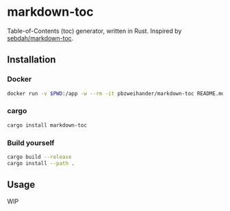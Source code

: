 # markdown-toc

Table-of-Contents (toc) generator, written in Rust. Inspired by [sebdah/markdown-toc](https://github.com/sebdah/markdown-toc).

## Installation

### Docker

```bash
docker run -v $PWD:/app -w --rm -it pbzweihander/markdown-toc README.md
```

### cargo

```bash
cargo install markdown-toc
```

### Build yourself

```bash
cargo build --release
cargo install --path .
```

## Usage

WIP
